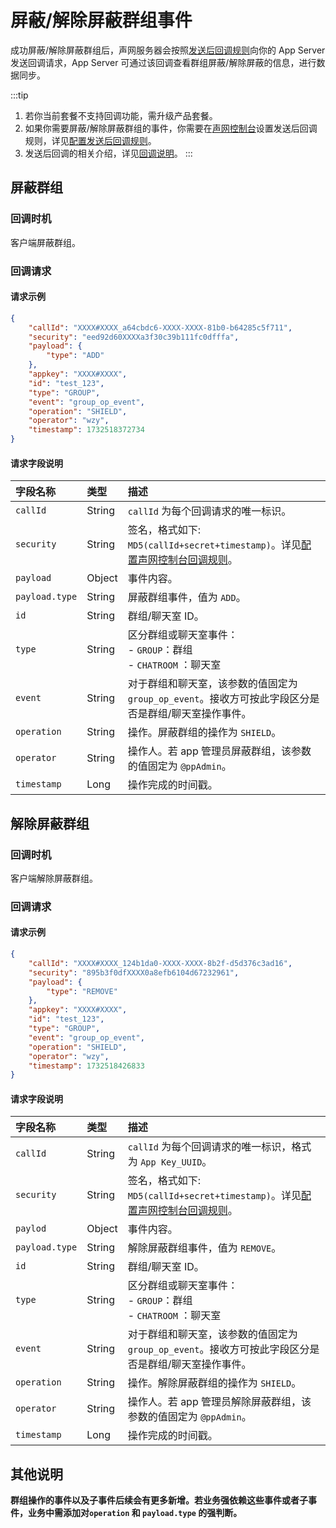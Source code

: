 # 屏蔽/解除屏蔽群组事件 

成功屏蔽/解除屏蔽群组后，声网服务器会按照[发送后回调规则](callback_postsending.html#发送后回调规则)向你的 App Server 发送回调请求，App Server 可通过该回调查看群组屏蔽/解除屏蔽的信息，进行数据同步。

:::tip
1. 若你当前套餐不支持回调功能，需升级产品套餐。
2. 如果你需要屏蔽/解除屏蔽群组的事件，你需要在[声网控制台](https://console.shengwang.cn/overview)设置发送后回调规则，详见[配置发送后回调规则](callback_postsending.html#发送后回调规则)。
3. 发送后回调的相关介绍，详见[回调说明](/docs/sdk/server-side/callback_postsending.html)。
:::

## 屏蔽群组

### 回调时机

客户端屏蔽群组。

### 回调请求

#### 请求示例

```json
{
    "callId": "XXXX#XXXX_a64cbdc6-XXXX-XXXX-81b0-b64285c5f711",
    "security": "eed92d60XXXXa3f30c39b111fc0dfffa",
    "payload": {
        "type": "ADD"
    },
    "appkey": "XXXX#XXXX",
    "id": "test_123",
    "type": "GROUP",
    "event": "group_op_event",
    "operation": "SHIELD",
    "operator": "wzy",
    "timestamp": 1732518372734
}
```

#### 请求字段说明

| 字段名称         | 类型   | 描述                                                         |
| :------------- | :----- | :----------------------------------------------------------- |
| `callId`       | String | `callId` 为每个回调请求的唯一标识。 |
| `security`     | String | 签名，格式如下: `MD5(callId+secret+timestamp)`。详见[配置声网控制台回调规则](callback_postsending.html#发送后回调规则)。|
| `payload`       | Object | 事件内容。                                                     |
| `payload.type` | String | 屏蔽群组事件，值为 `ADD`。 |
| `id`           | String | 群组/聊天室 ID。                                                |
| `type`         | String | 区分群组或聊天室事件：<br/> - `GROUP`：群组 <br/> - `CHATROOM` ：聊天室     |
| `event`        | String | 对于群组和聊天室，该参数的值固定为 `group_op_event`。接收方可按此字段区分是否是群组/聊天室操作事件。 |
| `operation`    | String | 操作。屏蔽群组的操作为 `SHIELD`。 |
| `operator`     | String | 操作人。若 app 管理员屏蔽群组，该参数的值固定为 `@ppAdmin`。                                      |
| `timestamp`    | Long   | 操作完成的时间戳。                             |

## 解除屏蔽群组

### 回调时机

客户端解除屏蔽群组。

### 回调请求

#### 请求示例

```json
{
    "callId": "XXXX#XXXX_124b1da0-XXXX-XXXX-8b2f-d5d376c3ad16",
    "security": "895b3f0dfXXXX0a8efb6104d67232961",
    "payload": {
        "type": "REMOVE"
    },
    "appkey": "XXXX#XXXX",
    "id": "test_123",
    "type": "GROUP",
    "event": "group_op_event",
    "operation": "SHIELD",
    "operator": "wzy",
    "timestamp": 1732518426833
}
```

#### 请求字段说明

| 字段名称         | 类型   | 描述                                                         |
| :------------- | :----- | :----------------------------------------------------------- |
| `callId`       | String | `callId` 为每个回调请求的唯一标识，格式为 `App Key_UUID`。 |
| `security`     | String | 签名，格式如下: `MD5(callId+secret+timestamp)`。详见[配置声网控制台回调规则](callback_postsending.html#发送后回调规则)。|
| `paylod`       | Object | 事件内容。                                                     |
| `payload.type` | String | 解除屏蔽群组事件，值为 `REMOVE`。 |
| `id`           | String | 群组/聊天室 ID。                                                |
| `type`         | String | 区分群组或聊天室事件：<br/> - `GROUP`：群组 <br/> - `CHATROOM` ：聊天室     |
| `event`        | String | 对于群组和聊天室，该参数的值固定为 `group_op_event`。接收方可按此字段区分是否是群组/聊天室操作事件。 |
| `operation`    | String | 操作。解除屏蔽群组的操作为 `SHIELD`。 |
| `operator`     | String | 操作人。若 app 管理员解除屏蔽群组，该参数的值固定为 `@ppAdmin`。             |
| `timestamp`    | Long   | 操作完成的时间戳。                             |

## 其他说明

**群组操作的事件以及子事件后续会有更多新增。若业务强依赖这些事件或者子事件，业务中需添加对`operation` 和 `payload.type` 的强判断。**
